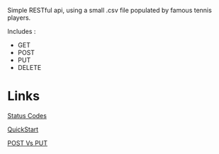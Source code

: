Simple RESTful api, using a small .csv file populated by famous tennis players.

Includes : 

* GET
* POST
* PUT
* DELETE


# Links

[Status Codes](http://www.restapitutorial.com/httpstatuscodes.html)

[QuickStart](http://www.andrewhavens.com/posts/20/beginners-guide-to-creating-a-rest-api/)

[POST Vs PUT](http://zacharyvoase.com/2009/07/03/http-post-put-diff/)
